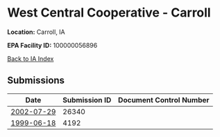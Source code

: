 # West Central Cooperative - Carroll

**Location:** Carroll, IA

**EPA Facility ID:** 100000056896

[Back to IA Index](../../index.md)

## Submissions

| Date | Submission ID | Document Control Number |
|------|--------------|-------------------------|
| [2002-07-29](submissions/26340.md) | 26340 |  |
| [1999-06-18](submissions/4192.md) | 4192 |  |
